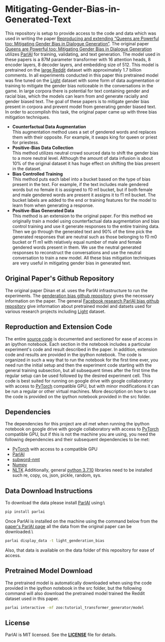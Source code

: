 # Mitigating-Gender-Bias-in-Generated-Text

This repository is setup to provide access to the code and data which was used in writing the paper [Reproducing and extending “Queens are Powerful too: Mitigating Gender Bias in Dialogue Generation”](http://parl.ai). The original paper [Queens are Powerful too: Mitigating Gender Bias in Dialogue Generation](https://arxiv.org/abs/1911.03842) utilizes [ParlAI](https://parl.ai/) for training, validating, and text generation. The model used in these papers is a 87M parameter transformer with 16 attention heads, 8 encoder layers, 8 decoder layers, and embedding size of 512. This model is pretrained on the [large Reddit](https://pushshift.io/) dataset  with approximately 1.7 billion comments. In all experiments conducted in this paper this pretrained model was fine tuned on the [Light](https://parl.ai/projects/light/#:~:text=The%20original%20LIGHT%20dataset%20features,interactions%20(talking%20and%20acting).) dataset with some form of data augmentation or training to mitigate the gender bias noticeable in the conversations in the game. In large corpora there is potential for text containing gender and racial bias, which the models can learn from and generate racially and gender biased text. The goal of these papers is to mitigate gender bias present in corpora and prevent model from generating gender biased text. In order to accomplish this task, the original paper came up with three bias mitigation techniques.
-	**Counterfactual Data Augmentation**\
This augmentation method uses a set of gendered words and replaces them with their opposite. For example, it swaps king for queen or priest for priestess.
-	**Positive-Bias Data Collection**\
This method utilizes neutral crowd sourced data to shift the gender bias to a more neutral level. Although the amount of data infusion is about 10% of the original dataset it has huge effect on shifting the bias present in the dataset.
-	**Bias Controlled Training**\
This method puts each label into a bucket based on the type of bias present in the text. For example, if the text includes male gendered words but no female it is assigned to f0 m1 bucket, but if both female and male gendered words are present it assigns it to f1 m1 bucket. The bucket labels are added to the end or training features for the model to learn from when generating a response.
-	**Positive-Bias Generated Data**\
This method is an extension to the original paper. For this method we originally train a model using counterfactual data augmentation and bias control training and use it generate responses to the entire training data. Then we go through the generated text and 90% of the time pick the generated responses that are neutral such as those belonging to f0 m0 bucket or f1 m1 with relatively equal number of male and female gendered words present in them. We use the neutral generated responses to reconstruct the conversations and use the neutral conversation to train a new model.
All these bias mitigation techniques are very useful in mitigating gender bias in generated text.


## Original Paper's Github Repository 

The original paper Dinan et al. uses the ParlAI infrastructure to run the experiments. The [genderation bias github repository](https://github.com/facebookresearch/ParlAI/tree/master/projects/genderation_bias) gives the necessary information on the paper. The general [Facebook research ParlAI bias github repository](https://github.com/facebookresearch/ParlAI) give information about pretrained model and datsets used for various research projects including [Light](https://parl.ai/projects/light/#:~:text=The%20original%20LIGHT%20dataset%20features,interactions%20(talking%20and%20acting).) dataset.

## Reproduction and Extension Code

The entire [source code](https://parl.ai/projects/light/#:~:text=The%20original%20LIGHT%20dataset%20features,interactions%20(talking%20and%20acting).) is documented and sectioned for ease of access in an ipython notebook. Each section in the notebook includes a particular experiment's code and result described in the paper. In addition, extension code and results are provided in the ipython notebook. The code is organized in such a way that to run the notebook for the first time ever, you need run the initial setup and then the experiment code starting with the general training subsection, but all subsequent times after the first time the regular setup can be used followed by the desired experiment cell. This code is best suited for running on google drive with google collaboratory with access to [PyTorch](https://pytorch.org/) compatible GPU, but with minor modifications it can be run a regular or other virtual machines. More description on how to use the code is provided on the ipython notebook provided in the src folder.

## Dependencies
The dependencies for this project are all met when running the ipython notebook on google drive with google collaboratory with access to [PyTorch](https://pytorch.org/) compatible GPU, but if this is not the machine you are using, you need the following dependencies and their subsequent dependencies to be met:
-   [PyTorch](https://pytorch.org/) with access to a compatible GPU
-   [ParlAI](https://parl.ai/)
-   [subword-nmt](https://github.com/rsennrich/subword-nmt)
-   [Numpy](https://numpy.org/)
-   [NLTK](https://www.nltk.org/)
Additionally, general [python 3.7.10](https://www.python.org/downloads/release/python-3710/) libraries need to be installed such re, copy, os, json, pickle, random, sys.

## Data Download Instructions
To download the data please install [ParlAI](https://parl.ai/) using:\
```bash
pip install parlai
```
Once ParlAI is installed on the machine using the command below from the [paper's ParlAI page](https://parl.ai/projects/genderation_bias/) all the data from the original paper can be downloaded.\
```bash
parlai display_data -t light_genderation_bias
```
Also, that data is available on the data folder of this repository for ease of access.

## Pretrained Model Download
The pretrained model is automatically downloaded when using the code provided in the ipython notebook in the src folder, but the following command will also download the pretrained model trained the Reddit dataset used in this paper.
```bash
parlai interactive -mf zoo:tutorial_transformer_generator/model 
```
## License
ParlAI is MIT licensed. See the **[LICENSE](https://github.com/facebookresearch/ParlAI/blob/master/LICENSE)** file for details.